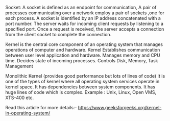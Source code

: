 Socket:
A socket is defined as an endpoint for communication, A pair of processes communicating over a network employ a pair of sockets ,one for each process. A socket is identified by an IP address concatenated with a port number.
The server waits for incoming client requests by listening to a specified port. Once a request is received, the server accepts a connection from the client socket to complete the connection.

Kernel is the central core component of an operating system that manages operations of computer and hardware. Kernel Establishes communication between user level application and hardware. Manages memory and CPU time. Decides state of incoming processes. Controls Disk, Memory, Task Management

Monolithic Kernel (provides good performance but lots of lines of code)
It is one of the types of kernel where all operating system services operate in kernel space. It has dependencies between system components. It has huge lines of code which is complex.
Example : Unix, Linux, Open VMS, XTS-400 etc.


Read this article for more details:- https://www.geeksforgeeks.org/kernel-in-operating-system/
